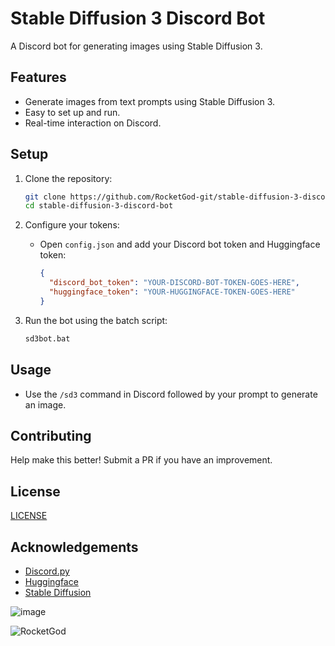 # Stable Diffusion 3 Discord Bot

A Discord bot for generating images using Stable Diffusion 3.

## Features
- Generate images from text prompts using Stable Diffusion 3.
- Easy to set up and run.
- Real-time interaction on Discord.

## Setup

1. Clone the repository:
   ```bash
   git clone https://github.com/RocketGod-git/stable-diffusion-3-discord-bot.git
   cd stable-diffusion-3-discord-bot
   ```

2. Configure your tokens:
   - Open `config.json` and add your Discord bot token and Huggingface token:
     ```json
     {
       "discord_bot_token": "YOUR-DISCORD-BOT-TOKEN-GOES-HERE",
       "huggingface_token": "YOUR-HUGGINGFACE-TOKEN-GOES-HERE"
     }
     ```

3. Run the bot using the batch script:
   ```bash
   sd3bot.bat
   ```

## Usage

- Use the `/sd3` command in Discord followed by your prompt to generate an image.

## Contributing

Help make this better! Submit a PR if you have an improvement. 

## License

[LICENSE](LICENSE)

## Acknowledgements

- [Discord.py](https://github.com/Rapptz/discord.py)
- [Huggingface](https://huggingface.co/)
- [Stable Diffusion](https://github.com/CompVis/stable-diffusion)

![image](https://github.com/RocketGod-git/stable-diffusion-3-discord-bot/assets/57732082/3ab6c2cc-48c7-4bad-808b-e6966552b950)

![RocketGod](https://github.com/RocketGod-git/Flipper_Zero/assets/57732082/f5d67cfd-585d-4b23-905f-37151e3d6a7d)
